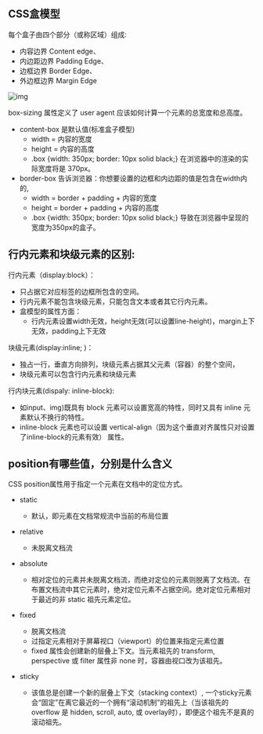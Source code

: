 ## CSS盒模型
每个盒子由四个部分（或称区域）组成:
 - 内容边界 Content edge、
 - 内边距边界 Padding Edge、
 - 边框边界 Border Edge、
 - 外边框边界 Margin Edge
 
![img](https://www.runoob.com/images/box-model.gif)

box-sizing 属性定义了 user agent 应该如何计算一个元素的总宽度和总高度。
- content-box  是默认值(标准盒子模型)
    - width = 内容的宽度
    - height = 内容的高度
    - .box {width: 350px; border: 10px solid black;} 在浏览器中的渲染的实际宽度将是 370px。
- border-box 告诉浏览器：你想要设置的边框和内边距的值是包含在width内的,
    - width = border + padding + 内容的宽度
    - height = border + padding + 内容的高度
    - .box {width: 350px; border: 10px solid black;} 导致在浏览器中呈现的宽度为350px的盒子。

## 行内元素和块级元素的区别:
行内元素（display:block）：
- 只占据它对应标签的边框所包含的空间。
- 行内元素不能包含块级元素，只能包含文本或者其它行内元素。
- 盒模型的属性方面：
    - 行内元素设置width无效，height无效(可以设置line-height)，margin上下无效，padding上下无效

块级元素(display:inline; )：
   -  独占一行，垂直方向排列，块级元素占据其父元素（容器）的整个空间，
   -  块级元素可以包含行内元素和块级元素

行内块元素(dispaly: inline-block):
 - 如input、img)既具有 block 元素可以设置宽高的特性，同时又具有 inline 元素默认不换行的特性。
 - inline-block 元素也可以设置 vertical-align（因为这个垂直对齐属性只对设置了inline-block的元素有效） 属性。

 ## position有哪些值，分别是什么含义

 CSS position属性用于指定一个元素在文档中的定位方式。
 - static
    - 默认，即元素在文档常规流中当前的布局位置
 - relative
    - 未脱离文档流

 - absolute
    - 相对定位的元素并未脱离文档流，而绝对定位的元素则脱离了文档流。在布置文档流中其它元素时，绝对定位元素不占据空间。绝对定位元素相对于最近的非 static 祖先元素定位。

 - fixed
    - 脱离文档流
    - 过指定元素相对于屏幕视口（viewport）的位置来指定元素位置
    - fixed 属性会创建新的层叠上下文。当元素祖先的 transform, perspective 或 filter 属性非 none 时，容器由视口改为该祖先。
 - sticky
    - 该值总是创建一个新的层叠上下文（stacking context）, 一个sticky元素会“固定”在离它最近的一个拥有“滚动机制”的祖先上（当该祖先的overflow 是 hidden, scroll, auto, 或 overlay时），即便这个祖先不是真的滚动祖先。